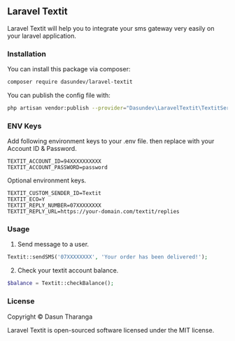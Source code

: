 ## Laravel Textit

Laravel Textit will help you to integrate your sms 
gateway very easily on your laravel application.

### Installation

You can install this package via composer:
```bash
composer require dasundev/laravel-textit
```
You can publish the config file with:
```bash
php artisan vendor:publish --provider="Dasundev\LaravelTextit\TextitServiceProvider" --tag="config"
```
### ENV Keys

Add following environment keys to your .env file. then 
replace with your Account ID & Password. 

```dotenv
TEXTIT_ACCOUNT_ID=94XXXXXXXXXX
TEXTIT_ACCOUNT_PASSWORD=password
```
Optional environment keys. 

```dotenv
TEXTIT_CUSTOM_SENDER_ID=Textit
TEXTIT_ECO=Y
TEXTIT_REPLY_NUMBER=07XXXXXXXX
TEXTIT_REPLY_URL=https://your-domain.com/textit/replies
```

### Usage

1. Send message to a user.
```php
Textit::sendSMS('07XXXXXXXX', 'Your order has been delivered!');
```
2. Check your textit account balance.
```php
$balance = Textit::checkBalance();
```
### License

Copyright © Dasun Tharanga

Laravel Textit is open-sourced software licensed under the MIT license.

